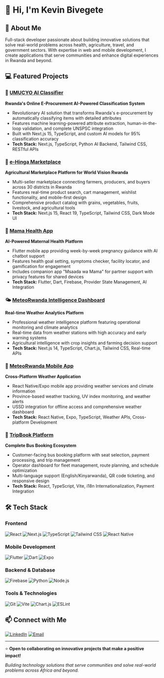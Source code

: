 # 👋 Hi, I'm Kevin Bivegete

## 🚀 About Me

Full-stack developer passionate about building innovative solutions that solve real-world problems across health, agriculture, travel, and government sectors. With expertise in web and mobile development, I create applications that serve communities and enhance digital experiences in Rwanda and beyond.

## 💻 Featured Projects

### 🌟 [UMUCYO AI Classifier](https://github.com/kevinbivegete/umucyo-ai-classifier)

**Rwanda's Online E-Procurement AI-Powered Classification System**

- Revolutionary AI solution that transforms Rwanda's e-procurement by automatically classifying items with detailed attributes
- Features machine learning-powered attribute extraction, human-in-the-loop validation, and complete UNSPSC integration
- Built with Next.js 15, TypeScript, and custom AI models for 95% classification accuracy
- **Tech Stack:** Next.js, TypeScript, Python AI Backend, Tailwind CSS, RESTful APIs

### 🌾 [e-Hinga Marketplace](https://github.com/kevinbivegete/ehinga-marketplace)

**Agricultural Marketplace Platform for World Vision Rwanda**

- Multi-seller marketplace connecting farmers, producers, and buyers across 30 districts in Rwanda
- Features real-time product search, cart management, wishlist functionality, and mobile-first design
- Comprehensive product catalog with grains, vegetables, fruits, livestock, and agricultural tools
- **Tech Stack:** Next.js 15, React 19, TypeScript, Tailwind CSS, Dark Mode UI

### 🏥 [Mama Health App](https://github.com/PersuasiveTechLab/mama)

**AI-Powered Maternal Health Platform**

- Flutter mobile app providing week-by-week pregnancy guidance with AI chatbot support
- Features health goal setting, symptoms checker, facility locator, and gamification for engagement
- Includes companion app "Msaada wa Mama" for partner support with privacy features for shared devices
- **Tech Stack:** Flutter, Dart, Firebase, Provider State Management, AI Integration

### 🌤️ [MeteoRwanda Intelligence Dashboard](https://github.com/kevinbivegete/meteorwanda-dashboard)

**Real-time Weather Analytics Platform**

- Professional weather intelligence platform featuring operational monitoring and climate analytics
- Real-time data from weather stations with high accuracy and early warning systems
- Agricultural intelligence with crop insights and farming decision support
- **Tech Stack:** Next.js 14, TypeScript, Chart.js, Tailwind CSS, Real-time APIs

### 📱 [MeteoRwanda Mobile App](https://github.com/kevinbivegete/meteorwanda-mobile-app)

**Cross-Platform Weather Application**

- React Native/Expo mobile app providing weather services and climate information
- Province-based weather tracking, UV index monitoring, and weather alerts
- USSD integration for offline access and comprehensive weather dashboard
- **Tech Stack:** React Native, Expo, TypeScript, Weather APIs, Cross-platform Development

### 🚌 [TripBook Platform](https://github.com/kevinbivegete/trip-book)

**Complete Bus Booking Ecosystem**

- Customer-facing bus booking platform with seat selection, payment processing, and trip management
- Operator dashboard for fleet management, route planning, and schedule optimization
- Multi-language support (English/Kinyarwanda), QR code ticketing, and responsive design
- **Tech Stack:** React, TypeScript, Vite, i18n Internationalization, Payment Integration

## 🛠️ Tech Stack

### Frontend

![React](https://img.shields.io/badge/-React-61DAFB?style=flat-square&logo=react&logoColor=black)
![Next.js](https://img.shields.io/badge/-Next.js-000000?style=flat-square&logo=next.js&logoColor=white)
![TypeScript](https://img.shields.io/badge/-TypeScript-3178C6?style=flat-square&logo=typescript&logoColor=white)
![Tailwind CSS](https://img.shields.io/badge/-Tailwind%20CSS-38B2AC?style=flat-square&logo=tailwind-css&logoColor=white)
![React Native](https://img.shields.io/badge/-React%20Native-61DAFB?style=flat-square&logo=react&logoColor=black)

### Mobile Development

![Flutter](https://img.shields.io/badge/-Flutter-02569B?style=flat-square&logo=flutter&logoColor=white)
![Dart](https://img.shields.io/badge/-Dart-0175C2?style=flat-square&logo=dart&logoColor=white)
![Expo](https://img.shields.io/badge/-Expo-000020?style=flat-square&logo=expo&logoColor=white)

### Backend & Database

![Firebase](https://img.shields.io/badge/-Firebase-FFCA28?style=flat-square&logo=firebase&logoColor=black)
![Python](https://img.shields.io/badge/-Python-3776AB?style=flat-square&logo=python&logoColor=white)
![Node.js](https://img.shields.io/badge/-Node.js-339933?style=flat-square&logo=node.js&logoColor=white)

### Tools & Technologies

![Git](https://img.shields.io/badge/-Git-F05032?style=flat-square&logo=git&logoColor=white)
![Vite](https://img.shields.io/badge/-Vite-646CFF?style=flat-square&logo=vite&logoColor=white)
![Chart.js](https://img.shields.io/badge/-Chart.js-FF6384?style=flat-square&logo=chart.js&logoColor=white)
![ESLint](https://img.shields.io/badge/-ESLint-4B32C3?style=flat-square&logo=eslint&logoColor=white)

## 📫 Connect with Me

[![LinkedIn](https://img.shields.io/badge/-LinkedIn-0077B5?style=flat-square&logo=linkedin&logoColor=white)](https://www.linkedin.com/in/kevin-rodrigue-shema-bivegete-37b167205/)
[![Email](https://img.shields.io/badge/-Email-EA4335?style=flat-square&logo=gmail&logoColor=white)](mailto:kevinbivegete@gmail.com)

---

⭐️ **Open to collaborating on innovative projects that make a positive impact!**

_Building technology solutions that serve communities and solve real-world problems across Africa and beyond._

